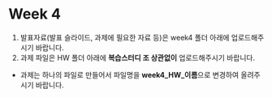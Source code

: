 # Week 4

1. 발표자료(발표 슬라이드, 과제에 필요한 자료 등)은 week4 폴더 아래에 업로드해주시기 바랍니다. 
2. 과제 파일은 HW 폴더 아래에 **복습스터디 조 상관없이** 업로드해주시기 바랍니다. 
  - 과제는 하나의 파일로 만들어서 파일명을 **week4_HW_이름**으로 변경하여 올려주시기 바랍니다. 
